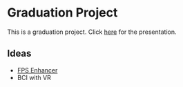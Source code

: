 # Graduation Project
This is a graduation project. Click [here](https://tome.app/mh0386/graduation-project-cli7p4hwj2jb65x3bldnihu1o) for the presentation.

## Ideas
- [FPS Enhancer](https://studcu-my.sharepoint.com/:w:/g/personal/11410120200483_stud_cu_edu_eg/EVm6l_cp-a9AvO0wfisf1UABpfdGjVcQkrkbJb_4LpOzgw?e=N9q5Iv)
- BCI with VR
